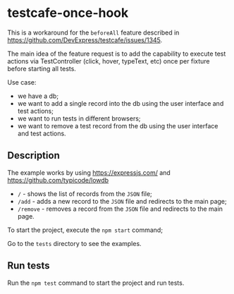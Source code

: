 # testcafe-once-hook

This is a workaround for the `beforeAll` feature described in https://github.com/DevExpress/testcafe/issues/1345.

The main idea of the feature request is to add the capability to execute test actions via TestController (click, hover, typeText, etc) once per fixture before starting all tests.

Use case:
* we have a db;
* we want to add a single record into the db using the user interface and test actions;
* we want to run tests in different browsers;
* we want to remove a test record from the db using the user interface and test actions.


## Description
The example works by using https://expressjs.com/ and https://github.com/typicode/lowdb

- `/` - shows the list of records from the `JSON` file;
- `/add` - adds a new record to the `JSON` file and redirects to the main page;
- `/remove` - removes a record from the `JSON` file and redirects to the main page.

To start the project, execute the `npm start` command;

Go to the `tests` directory to see the examples.

## Run tests
Run the `npm test` command to start the project and run tests.
